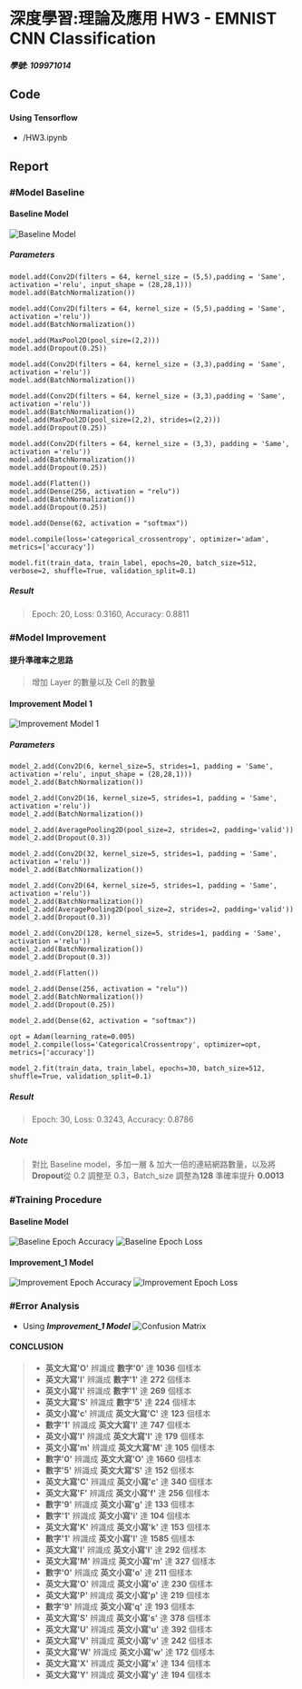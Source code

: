 # 深度學習:理論及應用 HW3 - EMNIST CNN Classification
##### 學號: 109971014
## Code
#### Using Tensorflow
* /HW3.ipynb
## Report

### \#Model Baseline
#### Baseline Model
![Baseline Model](image/baseline_model.png)
##### Parameters
```
model.add(Conv2D(filters = 64, kernel_size = (5,5),padding = 'Same', activation ='relu', input_shape = (28,28,1)))
model.add(BatchNormalization())

model.add(Conv2D(filters = 64, kernel_size = (5,5),padding = 'Same', activation ='relu'))
model.add(BatchNormalization())

model.add(MaxPool2D(pool_size=(2,2)))
model.add(Dropout(0.25))

model.add(Conv2D(filters = 64, kernel_size = (3,3),padding = 'Same', activation ='relu'))
model.add(BatchNormalization())

model.add(Conv2D(filters = 64, kernel_size = (3,3),padding = 'Same', activation ='relu'))
model.add(BatchNormalization())
model.add(MaxPool2D(pool_size=(2,2), strides=(2,2)))
model.add(Dropout(0.25))

model.add(Conv2D(filters = 64, kernel_size = (3,3), padding = 'Same',  activation ='relu'))
model.add(BatchNormalization())
model.add(Dropout(0.25))

model.add(Flatten())
model.add(Dense(256, activation = "relu"))
model.add(BatchNormalization())
model.add(Dropout(0.25))

model.add(Dense(62, activation = "softmax"))

model.compile(loss='categorical_crossentropy', optimizer='adam', metrics=['accuracy'])

model.fit(train_data, train_label, epochs=20, batch_size=512, verbose=2, shuffle=True, validation_split=0.1)
```
##### Result
> Epoch: 20, Loss: 0.3160, Accuracy: 0.8811

### \#Model Improvement
#### 提升準確率之思路
> 增加 Layer 的數量以及 Cell 的數量

#### Improvement Model 1
![Improvement Model 1](image/improvement_1_model.png)
##### Parameters
```
model_2.add(Conv2D(6, kernel_size=5, strides=1, padding = 'Same', activation ='relu', input_shape = (28,28,1)))
model_2.add(BatchNormalization())

model_2.add(Conv2D(16, kernel_size=5, strides=1, padding = 'Same', activation ='relu'))
model_2.add(BatchNormalization())

model_2.add(AveragePooling2D(pool_size=2, strides=2, padding='valid'))
model_2.add(Dropout(0.3))

model_2.add(Conv2D(32, kernel_size=5, strides=1, padding = 'Same', activation ='relu'))
model_2.add(BatchNormalization())

model_2.add(Conv2D(64, kernel_size=5, strides=1, padding = 'Same', activation ='relu'))
model_2.add(BatchNormalization())
model_2.add(AveragePooling2D(pool_size=2, strides=2, padding='valid'))
model_2.add(Dropout(0.3))

model_2.add(Conv2D(128, kernel_size=5, strides=1, padding = 'Same',  activation ='relu'))
model_2.add(BatchNormalization())
model_2.add(Dropout(0.3))

model_2.add(Flatten())

model_2.add(Dense(256, activation = "relu"))
model_2.add(BatchNormalization())
model_2.add(Dropout(0.25))

model_2.add(Dense(62, activation = "softmax"))

opt = Adam(learning_rate=0.005)
model_2.compile(loss='CategoricalCrossentropy', optimizer=opt, metrics=['accuracy'])

model_2.fit(train_data, train_label, epochs=30, batch_size=512, shuffle=True, validation_split=0.1)
```
##### Result
> Epoch: 30, Loss: 0.3243, Accuracy: 0.8786

##### Note
> 對比 Baseline model，多加一層 & 加大一倍的連結網路數量，以及將**Dropout**從 0.2 調整至 0.3，Batch_size 調整為**128**
> 準確率提升 **0.0013**

### \#Training Procedure
#### Baseline Model
![Baseline Epoch Accuracy](image/baseline_epoch_accuracy.png)
![Baseline Epoch Loss](image/baseline_epoch_loss.png)

#### Improvement_1 Model
![Improvement Epoch Accuracy](image/improvement_1_epoch_accuracy.png)
![Improvement Epoch Loss](image/improvement_1_epoch_loss.png)

### \#Error Analysis
* Using ***Improvement_1 Model***
![Confusion Matrix](image/confusion_matrix.png)

#### CONCLUSION
> * **英文大寫'O'** 辨識成 **數字'0'** 達 **1036** 個樣本<br>
> * **英文大寫'I'** 辨識成 **數字'1'** 達 **272** 個樣本<br>
> * **英文小寫'l'** 辨識成 **數字'1'** 達 **269** 個樣本<br>
> * **英文大寫'S'** 辨識成 **數字'5'** 達 **224** 個樣本<br>
> * **英文小寫'c'** 辨識成 **英文大寫'C'** 達 **123** 個樣本<br>
> * **數字'1'** 辨識成 **英文大寫'I'** 達 **747** 個樣本<br>
> * **英文小寫'l'** 辨識成 **英文大寫'I'** 達 **179** 個樣本<br>
> * **英文小寫'm'** 辨識成 **英文大寫'M'** 達 **105** 個樣本<br>
> * **數字'0'** 辨識成 **英文大寫'O'** 達 **1660** 個樣本<br>
> * **數字'5'** 辨識成 **英文大寫'S'** 達 **152** 個樣本<br>
> * **英文大寫'C'** 辨識成 **英文小寫'c'** 達 **340** 個樣本<br>
> * **英文大寫'F'** 辨識成 **英文小寫'f'** 達 **256** 個樣本<br>
> * **數字'9'** 辨識成 **英文小寫'g'** 達 **133** 個樣本<br>
> * **數字'1'** 辨識成 **英文小寫'i'** 達 **104** 個樣本<br>
> * **英文大寫'K'** 辨識成 **英文小寫'k'** 達 **153** 個樣本<br>
> * **數字'1'** 辨識成 **英文小寫'l'** 達 **1585** 個樣本<br>
> * **英文大寫'I'** 辨識成 **英文小寫'l'** 達 **292** 個樣本<br>
> * **英文大寫'M'** 辨識成 **英文小寫'm'** 達 **327** 個樣本<br>
> * **數字'0'** 辨識成 **英文小寫'o'** 達 **211** 個樣本<br>
> * **英文大寫'O'** 辨識成 **英文小寫'o'** 達 **230** 個樣本<br>
> * **英文大寫'P'** 辨識成 **英文小寫'p'** 達 **219** 個樣本<br>
> * **數字'9'** 辨識成 **英文小寫'q'** 達 **193** 個樣本<br>
> * **英文大寫'S'** 辨識成 **英文小寫's'** 達 **378** 個樣本<br>
> * **英文大寫'U'** 辨識成 **英文小寫'u'** 達 **392** 個樣本<br>
> * **英文大寫'V'** 辨識成 **英文小寫'v'** 達 **242** 個樣本<br>
> * **英文大寫'W'** 辨識成 **英文小寫'w'** 達 **172** 個樣本<br>
> * **英文大寫'X'** 辨識成 **英文小寫'x'** 達 **134** 個樣本<br>
> * **英文大寫'Y'** 辨識成 **英文小寫'y'** 達 **194** 個樣本<br>

